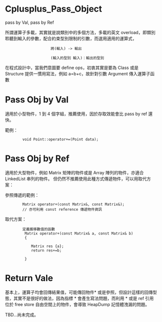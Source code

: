 # Cplusplus_Pass_Object
pass by Val, pass by Ref

所謂運算子多載，其實就是說類別中的多個方法，多載的英文 overload，即類別聆聽到輸入的參數，配合約束型別限制的引數，而選用適用的運算式，

                         將(輸入) -> 輸出

                         (輸入的型別 輸入)：輸出的型別

在程式設計中，當我們意圖要 define ops，初衷其實是要為 Class 或是 Structure 提供一慣用寫法，例如 a=b+c，故針對引數 Argument 傳入運算子函數

# Pass Obj by Val

適用於小型物件，1 到 4 個字組，推薦使用，因於存取效能會比 pass by ref 還快。

範例：

            void Point::operator+=(Point data);
                     

# Pass Obj by Ref

適用於大型物件，例如 Matrix 矩陣的物件或是 Array 陣列的物件，亦適合 LinkedList 串列的物件。
但仍然不推薦使用此種方式傳遞物件，可以用取代方案：

參照傳遞的範例：


            Matrix operator+(const Matrix&, const Matrix&);
            // 亦可利用 const reference 傳遞物件資訊
            

取代方案：

            定義搬移數值的函數
             Matrix operator+(const Matrix& a, const Matrix& b)
             {
             
                Matrix res {a};
                return res+=b;
             
             }

# Return Vale 

基本上，運算子均會回傳結果值，可能傳回物件* 或是參照，但設計這樣的回傳型態，其實不是很好的做法，因為指標 * 會產生寫法問題，而利用 * 或是 ref 引用位於 free store 自由空間上的物件，會導致 HeapDump 記憶體洩漏的問題。

TBD...尚未完成。
